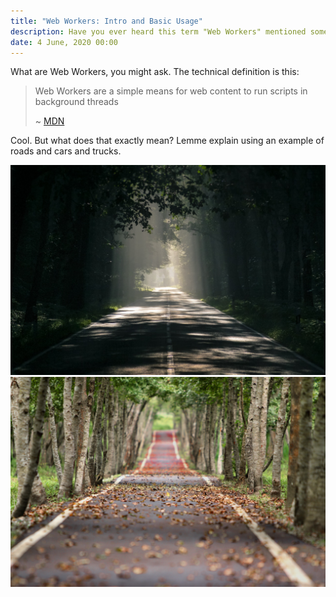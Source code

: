 ```yaml
---
title: "Web Workers: Intro and Basic Usage"
description: Have you ever heard this term "Web Workers" mentioned somewhere and wondered what the hell is this new thing? let me introduce you to this great tech.
date: 4 June, 2020 00:00
---
```


What are Web Workers, you might ask. The technical definition is this:

> Web Workers are a simple means for web content to run scripts in background threads
>
> ~ [MDN](https://developer.mozilla.org/en-US/docs/Web/API/Web_Workers_API/Using_web_workers)

Cool. But what does that exactly mean? Lemme explain using an example of roads and cars and trucks.

![](../assets/media/road-grey-asphalt.jpg)
![](../assets/media/empty-road.jpg)

